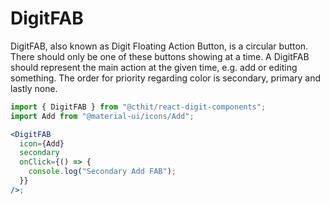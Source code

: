 # DigitFAB

DigitFAB, also known as Digit Floating Action Button, is a circular button. There should only be one of these buttons showing at a time. A DigitFAB should represent the main action at the given time, e.g. add or editing something. The order for priority regarding color is secondary, primary and lastly none.

```jsx
import { DigitFAB } from "@cthit/react-digit-components";
import Add from "@material-ui/icons/Add";

<DigitFAB
  icon={Add}
  secondary
  onClick={() => {
    console.log("Secondary Add FAB");
  }}
/>;
```

